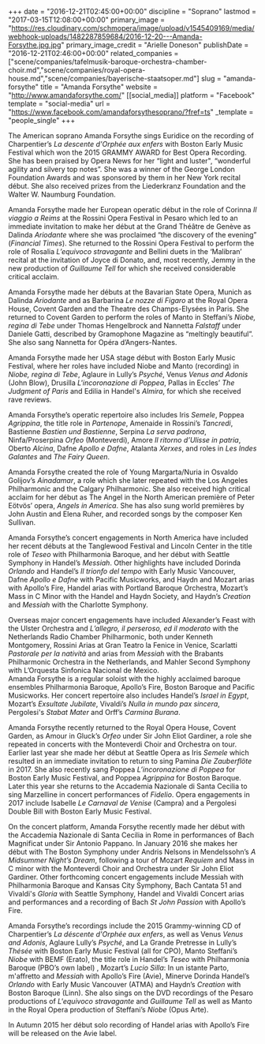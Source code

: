 +++
date = "2016-12-21T02:45:00+00:00"
discipline = "Soprano"
lastmod = "2017-03-15T12:08:00+00:00"
primary_image = "https://res.cloudinary.com/schmopera/image/upload/v1545409169/media/webhook-uploads/1482287859684/2016-12-20---Amanda-Forsythe.jpg.jpg"
primary_image_credit = "Arielle Doneson"
publishDate = "2016-12-21T02:46:00+00:00"
related_companies = ["scene/companies/tafelmusik-baroque-orchestra-chamber-choir.md","scene/companies/royal-opera-house.md","scene/companies/bayerische-staatsoper.md"]
slug = "amanda-forsythe"
title = "Amanda Forsythe"
website = "http://www.amandaforsythe.com/"
[[social_media]]
platform = "Facebook"
template = "social-media"
url = "https://www.facebook.com/amandaforsythesoprano/?fref=ts"
_template = "people_single"
+++

The American soprano Amanda Forsythe sings Euridice on the recording of Charpentier’s *La descente d'Orphée aux enfers* with Boston Early Music Festival which won the 2015 GRAMMY AWARD for Best Opera Recording.  She has been praised by Opera News for her “light and luster", “wonderful agility and silvery top notes”.  She was a winner of the George London Foundation Awards and was sponsored by them in her New York recital début.  She also received prizes from the Liederkranz Foundation and the Walter W. Naumburg Foundation.

Amanda Forsythe made her European operatic début in the role of Corinna *Il viaggio a Reims* at the Rossini Opera Festival in Pesaro which led to an immediate invitation to make her début at the Grand Théâtre de Genève as Dalinda *Ariodante* where she was proclaimed “the discovery of the evening” (*Financial Times*).  She returned to the Rossini Opera Festival to perform the role of Rosalia *L’equivoco stravagante* and Bellini duets in the ‘Malibran’ recital at the invitation of Joyce di Donato, and, most recently, Jemmy in the new production of *Guillaume Tell* for which she received considerable critical acclaim.

Amanda Forsythe made her débuts at the Bavarian State Opera, Munich as Dalinda *Ariodante* and as Barbarina *Le nozze di Figaro* at the Royal Opera House, Covent Garden and the Theatre des Champs-Elysées in Paris. She returned to Covent Garden to perform the roles of Manto in Steffani’s *Niobe, regina di Tebe* under Thomas Hengelbrock and Nannetta *Falstaff* under Daniele Gatti, described by Gramophone Magazine as “meltingly beautiful”.  She also sang Nannetta for Opéra d’Angers-Nantes.

Amanda Forsythe made her USA stage début with Boston Early Music Festival, where her roles have included Niobe and Manto (recording) in *Niobe, regina di Tebe*, Aglaure in Lully’s *Psyché*, Venus *Venus and Adonis* (John Blow), Drusilla *L'incoronazione di Poppea*, Pallas in Eccles’ *The Judgment of Paris* and Edilia in Handel's *Almira*, for which she received rave reviews.

Amanda Forsythe’s operatic repertoire also includes Iris *Semele*, Poppea *Agrippina*, the title role in *Partenope*, Amenaide in Rossini’s *Tancredi*, Bastienne *Bastien und Bastienne*, Serpina *La serva padrona*, Ninfa/Proserpina *Orfeo* (Monteverdi), Amore *Il ritorno d’Ulisse in patria*, Oberto *Alcina*, Dafne *Apollo e Dafne*, Atalanta *Xerxes*, and roles in *Les Indes Galantes* and *The Fairy Queen*.

Amanda Forsythe created the role of Young Margarta/Nuria in Osvaldo Golijov’s *Ainadamar*, a role which she later repeated with the Los Angeles Philharmonic and the Calgary Philharmonic.  She also received high critical acclaim for her début as The Angel in the North American première of Peter Eötvös’ opera, *Angels in America*. She has also sung world premières by John Austin and Elena Ruher, and recorded songs by the composer Ken Sullivan.

Amanda Forsythe’s concert engagements in North America have included her recent débuts at the Tanglewood Festival and Lincoln Center in the title role of *Teseo* with Philharmonia Baroque, and her début with Seattle Symphony in Handel’s *Messiah*. Other highlights have included Dorinda *Orlando* and Handel’s *Il trionfo del tempo* with Early Music Vancouver, Dafne *Apollo e Dafne* with Pacific Musicworks, and Haydn and Mozart arias with Apollo’s Fire, Handel arias with Portland Baroque Orchestra, Mozart’s Mass in C Minor with the Handel and Haydn Society, and Haydn’s *Creation* and *Messiah* with the Charlotte Symphony. 

Overseas major concert engagements have included Alexander’s Feast with the Ulster Orchestra and *L’allegro, il perseroso, ed il moderato* with the Netherlands Radio Chamber Philharmonic, both under Kenneth Montgomery, Rossini Arias at Gran Teatro la Fenice in Venice, Scarlatti *Pastorale per la natività* and arias from *Messiah* with the Brabants Philharmonic Orchestra in the Netherlands, and Mahler Second Symphony with L’Orquesta Sinfonica Nacional de Mexico.  
Amanda Forsythe is a regular soloist with the highly acclaimed baroque ensembles Philharmonia Baroque, Apollo’s Fire, Boston Baroque and Pacific Musicworks.  Her concert repertoire also includes Handel’s *Israel in Egypt*, Mozart’s *Exsultate Jubilate*, Vivaldi’s *Nulla in mundo pax sincera*, Pergolesi's *Stabat Mater* and Orff’s *Carmina Burana*.  

Amanda Forsythe recently returned to the Royal Opera House, Covent Garden, as Amour in Gluck’s *Orfeo* under Sir John Eliot Gardiner, a role she repeated in concerts with the Monteverdi Choir and Orchestra on tour. Earlier last year she made her début at Seattle Opera as Iris *Semele* which resulted in an immediate invitation to return to sing Pamina *Die Zauberflöte* in 2017. She also recently sang Poppea *L’incoronazione di Poppea* for Boston Early Music Festival, and Poppea *Agrippina* for Boston Baroque.  Later this year she returns to the Accademia Nazionale di Santa Cecilia to sing Marzelline in concert performances of *Fidelio*. Opera engagements in 2017 include Isabelle *Le Carnaval de Venise* (Campra) and a Pergolesi Double Bill with Boston Early Music Festival.

On the concert platform, Amanda Forsythe recently made her début with the Accademia Nazionale di Santa Cecilia in Rome in performances of Bach Magnificat under Sir Antonio Pappano. In January 2016 she makes her début  with The Boston Symphony under Andris Nelsons in Mendelssohn’s *A Midsummer Night’s Dream*, following a tour of Mozart *Requiem* and Mass in C minor with the Monteverdi Choir and Orchestra under Sir John Eliot Gardiner. Other forthcoming concert engagements include Messiah with Philharmonia Baroque and Kansas City Symphony, Bach Cantata 51 and Vivaldi's *Gloria* with Seattle Symphony, Handel and Vivaldi Concert arias and performances and a recording of Bach *St John Passion* with Apollo’s Fire.

Amanda Forsythe’s recordings include the 2015 Grammy-winning CD of Charpentier’s *La déscente d'Orphée aux enfers*, as well as Venus *Venus and Adonis*, Aglaure Lully’s *Psyché*, and La Grande Pretresse in Lully’s *Thésée* with Boston Early Music Festival  (all for CPO), Manto Steffani’s *Niobe* with BEMF (Erato), the title role in Handel’s *Teseo* with Philharmonia Baroque (PBO’s own label) , Mozart’s *Lucio Silla*: In un istante  Parto, m'affretto and *Messiah* with Apollo’s Fire (Avie), Minerve Dorinda Handel’s *Orlando* with Early Music Vancouver (ATMA) and Haydn’s *Creation* with Boston Baroque (Linn).  She also sings on the DVD recordings of the Pesaro productions of *L'equivoco stravagante* and *Guillaume Tell* as well as Manto in the Royal Opera production of Steffani’s *Niobe* (Opus Arte).

In Autumn 2015 her début solo recording of Handel arias with Apollo’s Fire will be released on the Avie label. 
